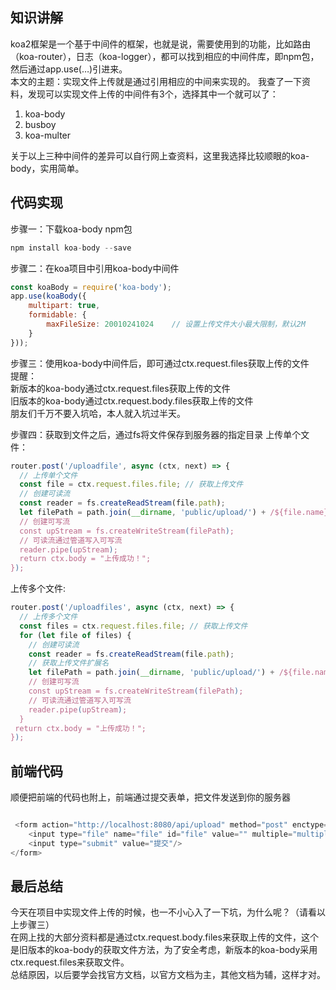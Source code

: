 ## 知识讲解
 koa2框架是一个基于中间件的框架，也就是说，需要使用到的功能，比如路由（koa-router），日志（koa-logger），都可以找到相应的中间件库，即npm包，然后通过app.use(…)引进来。    
 本文的主题：实现文件上传就是通过引用相应的中间来实现的。
 我查了一下资料，发现可以实现文件上传的中间件有3个，选择其中一个就可以了：
 1. koa-body
 2. busboy
 3. koa-multer    
 
 关于以上三种中间件的差异可以自行网上查资料，这里我选择比较顺眼的koa-body，实用简单。
## 代码实现
 步骤一：下载koa-body npm包
 ``` js
 npm install koa-body --save
```
 步骤二：在koa项目中引用koa-body中间件

 ``` js
 const koaBody = require('koa-body');
 app.use(koaBody({
     multipart: true,
     formidable: {
         maxFileSize: 20010241024    // 设置上传文件大小最大限制，默认2M
     }
 }));

```
 步骤三：使用koa-body中间件后，即可通过ctx.request.files获取上传的文件    
 提醒：     
 新版本的koa-body通过ctx.request.files获取上传的文件    
 旧版本的koa-body通过ctx.request.body.files获取上传的文件    
 朋友们千万不要入坑哈，本人就入坑过半天。

步骤四：获取到文件之后，通过fs将文件保存到服务器的指定目录
 上传单个文件：
 ``` js
router.post('/uploadfile', async (ctx, next) => {
   // 上传单个文件
   const file = ctx.request.files.file; // 获取上传文件
   // 创建可读流
   const reader = fs.createReadStream(file.path);
   let filePath = path.join(__dirname, 'public/upload/') + /${file.name};
   // 创建可写流
   const upStream = fs.createWriteStream(filePath);
   // 可读流通过管道写入可写流
   reader.pipe(upStream);
   return ctx.body = "上传成功！";
 });

```
 上传多个文件:
 ```js
router.post('/uploadfiles', async (ctx, next) => {
   // 上传多个文件
   const files = ctx.request.files.file; // 获取上传文件
   for (let file of files) {
     // 创建可读流
     const reader = fs.createReadStream(file.path);
     // 获取上传文件扩展名
     let filePath = path.join(__dirname, 'public/upload/') + /${file.name};
     // 创建可写流
     const upStream = fs.createWriteStream(filePath);
     // 可读流通过管道写入可写流
     reader.pipe(upStream);
   }
  return ctx.body = "上传成功！";
 });
 ```
## 前端代码
 顺便把前端的代码也附上，前端通过提交表单，把文件发送到你的服务器
``` js

 <form action="http://localhost:8080/api/upload" method="post" enctype="multipart/form-data">
    <input type="file" name="file" id="file" value="" multiple="multiple" />
    <input type="submit" value="提交"/>
</form>

```
## 最后总结
 今天在项目中实现文件上传的时候，也一不小心入了一下坑，为什么呢？（请看以上步骤三）    
 在网上找的大部分资料都是通过ctx.request.body.files来获取上传的文件，这个是旧版本的koa-body的获取文件方法，为了安全考虑，新版本的koa-body采用ctx.request.files来获取文件。    
 总结原因，以后要学会找官方文档，以官方文档为主，其他文档为辅，这样才对。 
